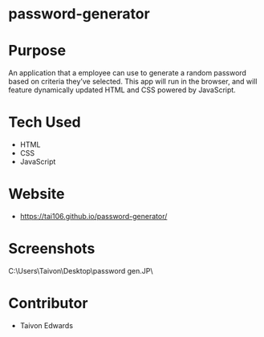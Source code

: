 # password-generator

# Purpose
 An application that a employee can use to generate a random password based on criteria they’ve selected. This app will run in the browser, and will feature dynamically updated HTML and CSS powered by JavaScript.


# Tech Used
* HTML
* CSS
* JavaScript

# Website
* https://tai106.github.io/password-generator/

# Screenshots
C:\Users\Taivon\Desktop\password gen.JP\

  
# Contributor
* Taivon Edwards



